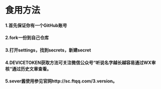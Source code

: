 # 食用方法

#### 1.首先保证你有一个GitHub账号

#### 2.fork一份到自己仓库

#### 3.打开settings，找到secrets，新建secret

#### 4.DEVICETOKEN获取方法可关注微信公众号“听说名字越长越容易通过WX审核“通过历史文章查看。

#### 5.sever酱使用参见官网http://sc.ftqq.com/3.version。



